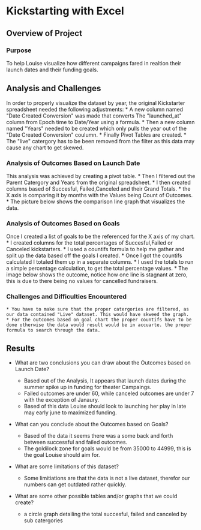 # Kickstarting with Excel

## Overview of Project

### Purpose
To help Louise visualize how different campaigns fared in realtion their launch dates and their funding goals.

## Analysis and Challenges
In order to properly visualize the dataset by year, the original Kickstarter spreadsheet needed the following adjustments:
	* A new column named "Date Created Conversion" was made that converts The "launched_at" column from Epoch time to Date/Year using a formula.
	* Then a new column named "Years" needed to be created which only pulls the year out of the "Date Created Conversion" coulumn.
	* Finally Pivot Tables are created. 
	* The "live" catergory has to be been removed from the filter as this data may cause any chart to get skewed.
### Analysis of Outcomes Based on Launch Date
This analysis was achieved by creating a pivot table. 
	* Then  I filtered out the Parent Catergory and Years from the original spreadsheet. 
	* I then created columns based of Succesful, Failed,Canceled and their Grand Totals.
	* the X axis is comparing it by months with the Values being Count of Outcomes. 
	* The picture below shows the comparison line graph that visualizes the data.
	
	
### Analysis of Outcomes Based on Goals
Once I created a list of goals to be the referenced for the X axis of my chart. 
	* I created columns for the total percentages of Succesful,Failed or Canceled kickstarters.
	* I used a countifs formula to help me gather and split up the data based off the goals I created. 
	* Once I got the countifs calculated I totaled them up in a separate columns.
	* I used the totals to run a simple percentage calculation, to get the total percentage values.
	* The image below shows the outcome, notice how one line is stagnant at zero, this is due to there being no values for cancelled fundraisers.
	
### Challenges and Difficulties Encountered
	* You have to make sure that the proper catergories are filtered, as our data contained "Live" dataset. This would have skweed the graph.
	* For the outcomes based on goal chart the proper countifs have to be done otherwise the data would result would be in accuarte. the proper formula to search through the data.
## Results

- What are two conclusions you can draw about the Outcomes based on Launch Date?
	* Based out of the Analysis, It appears that launch dates during the summer spike up in funding for theater Campaings.
	* Failed outcomes are under 60, while canceled outcomes are under 7 with the exception of Janaury.
	* Based of this data Louise should look to launching her play in late may early june to maximized funding.
	
- What can you conclude about the Outcomes based on Goals?
	* Based of the data it seems there was a some back and forth between successful and failed outcomes.
	* The goldilock zone for goals would be from 35000 to 44999, this is the goal Louise should aim for.
	
- What are some limitations of this dataset?
	* Some limitiations are that the data is not a live dataset, therefor our numbers can get outdated rather quickly. 

- What are some other possible tables and/or graphs that we could create?
	* a circle graph detailing the total succesful, failed and canceled by sub catergories
	
